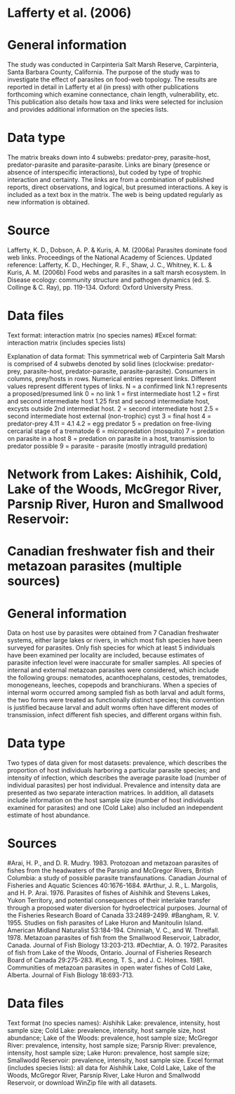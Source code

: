 # Lafferty et al. (2006)
# General information
The study was conducted in Carpinteria Salt Marsh Reserve, Carpinteria, Santa Barbara County, California. The purpose of the study was to investigate the effect of parasites on food-web topology. The results are reported in detail in Lafferty et al (in press) with other publications forthcoming which examine connectance, chain length, vulnerability, etc. This publication also details how taxa and links were selected for inclusion and provides additional information on the species lists.
# Data type
The matrix breaks down into 4 subwebs: predator-prey, parasite-host, predator-parasite and parasite-parasite. Links are binary (presence or absence of interspecific interactions), but coded by type of trophic interaction and certainty. The links are from a combination of published reports, direct observations, and logical, but presumed interactions. A key is included as a text box in the matrix. The web is being updated regularly as new information is obtained.
# Source
Lafferty, K. D., Dobson, A. P. & Kuris, A. M. (2006a) Parasites dominate food web links. Proceedings of the National Academy of Sciences.
Updated reference: 
Lafferty, K. D., Hechinger, R. F., Shaw, J. C., Whitney, K. L. & Kuris, A. M. (2006b) Food webs and parasites in a salt marsh ecosystem. In Disease ecology: community structure and pathogen dynamics (ed. S. Collinge & C. Ray), pp. 119-134. Oxford: Oxford University Press.
# Data files
Text format: interaction matrix (no species names)
#Excel format: interaction matrix (includes species lists)

Explanation of data format: This symmetrical web of Carpinteria Salt Marsh is comprised of 4 subwebs denoted by solid lines (clockwise: predator-prey, parasite-host, predator-parasite, parasite-parasite).  Consumers in columns, prey/hosts in rows.  Numerical entries represent links.  Different values represent different types of links.
N  = a confirmed link
N.1 represents a proposed/presumed link
0 = no link
1 = first intermediate host
1.2 = first and second intermediate host
1.25 first and second intermediate host, excysts outside 2nd intermediat host.
2 = second intermediate host
2.5 = second intermediate host external (non-trophic) cyst
3 = final host
4 = predator-prey
4.11 = 4.1
4.2 = egg predator
5 = predation on free-living cercarial stage of a trematode
6 = micropredation (mosquito)
7 = predation on parasite in a host
8 = predation on parasite in a host, transmission to predator possible
9 = parasite - parasite (mostly intraguild predation)

# Network from Lakes: Aishihik, Cold, Lake of the Woods, McGregor River, Parsnip River, Huron and Smallwood Reservoir:
# Canadian freshwater fish and their metazoan parasites (multiple sources)
# General information
Data on host use by parasites were obtained from 7 Canadian freshwater systems, either large lakes or rivers, in which most fish species have been surveyed for parasites. Only fish species for which at least 5 individuals have been examined per locality are included, because estimates of parasite infection level were inaccurate for smaller samples. All species of internal and external metazoan parasites were considered, which include the following groups: nematodes, acanthocephalans, cestodes, trematodes, monogeneans, leeches, copepods and branchiurans. When a species of internal worm occurred among sampled fish as both larval and adult forms, the two forms were treated as functionally distinct species; this convention is justified because larval and adult worms often have different modes of transmission, infect different fish species, and different organs within fish.
# Data type
Two types of data given for most datasets: prevalence, which describes the proportion of host individuals harboring a particular parasite species; and intensity of infection, which describes the average parasite load (number of individual parasites) per host individual. Prevalence and intensity data are presented as two separate interaction matrices. In addition, all datasets include information on the host sample size (number of host individuals examined for parasites) and one (Cold Lake) also included an independent estimate of host abundance.
# Sources
#Arai, H. P., and D. R. Mudry. 1983. Protozoan and metazoan parasites of fishes from the headwaters of the Parsnip and McGregor Rivers, British Columbia: a study of possible parasite transfaunations. Canadian Journal of Fisheries and Aquatic Sciences 40:1676-1684.
#Arthur, J. R., L. Margolis, and H. P. Arai. 1976. Parasites of fishes of Aishihik and Stevens Lakes, Yukon Territory, and potential consequences of their interlake transfer through a proposed water diversion for hydroelectrical purposes. Journal of the Fisheries Research Board of Canada 33:2489-2499.
#Bangham, R. V. 1955. Studies on fish parasites of Lake Huron and Manitoulin Island. American Midland Naturalist 53:184-194.
Chinniah, V. C., and W. Threlfall. 1978. Metazoan parasites of fish from the Smallwood Reservoir, Labrador, Canada. Journal of Fish Biology 13:203-213.
#Dechtiar, A. O. 1972. Parasites of fish from Lake of the Woods, Ontario. Journal of Fisheries Research Board of Canada 29:275-283.
#Leong, T. S., and J. C. Holmes. 1981. Communities of metazoan parasites in open water fishes of Cold Lake, Alberta. Journal of Fish Biology 18:693-713.
# Data files
Text format (no species names): Aishihik Lake: prevalence, intensity, host sample size; Cold Lake: prevalence, intensity, host sample size, host abundance; Lake of the Woods: prevalence, host sample size; McGregor River: prevalence, intensity, host sample size; Parsnip River: prevalence, intensity, host sample size; Lake Huron: prevalence, host sample size; Smallwodd Reservoir: prevalence, intensity, host sample size.
Excel format (includes species lists): all data for Aishihik Lake, Cold Lake, Lake of the Woods, McGregor River, Parsnip River, Lake Huron and Smallwodd Reservoir, or download WinZip file with all datasets.
